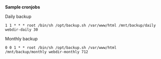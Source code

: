 **Sample cronjobs**

Daily backup

`1 1 * * * root /bin/sh /opt/backup.sh /var/www/html /mnt/backup/daily webdir-daily 30`

Monthly backup

`0 0 1 * * root /bin/sh /opt/backup.sh /var/www/html /mnt/backup/monthly webdir-monthly 712`

